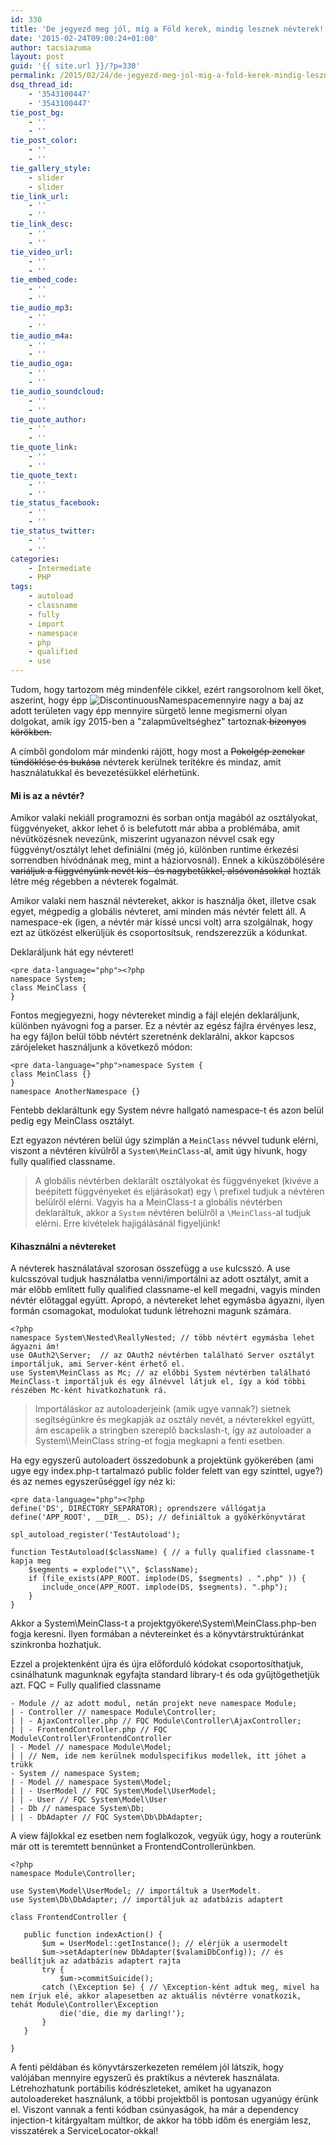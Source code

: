 ```yaml
---
id: 330
title: 'De jegyezd meg jól, míg a Föld kerek, mindig lesznek névterek!'
date: '2015-02-24T09:00:24+01:00'
author: tacsiazuma
layout: post
guid: '{{ site.url }}/?p=330'
permalink: /2015/02/24/de-jegyezd-meg-jol-mig-a-fold-kerek-mindig-lesznek-nevterek/
dsq_thread_id:
    - '3543100447'
    - '3543100447'
tie_post_bg:
    - ''
    - ''
tie_post_color:
    - ''
    - ''
tie_gallery_style:
    - slider
    - slider
tie_link_url:
    - ''
    - ''
tie_link_desc:
    - ''
    - ''
tie_video_url:
    - ''
    - ''
tie_embed_code:
    - ''
    - ''
tie_audio_mp3:
    - ''
    - ''
tie_audio_m4a:
    - ''
    - ''
tie_audio_oga:
    - ''
    - ''
tie_audio_soundcloud:
    - ''
    - ''
tie_quote_author:
    - ''
    - ''
tie_quote_link:
    - ''
    - ''
tie_quote_text:
    - ''
    - ''
tie_status_facebook:
    - ''
    - ''
tie_status_twitter:
    - ''
    - ''
categories:
    - Intermediate
    - PHP
tags:
    - autoload
    - classname
    - fully
    - import
    - namespace
    - php
    - qualified
    - use
---
```


Tudom, hogy tartozom még mindenféle cikkel, ezért rangsorolnom kell őket, aszerint, hogy épp ![DiscontinuousNamespace](assets/uploads/2015/02/DiscontinuousNamespace.jpg)mennyire nagy a baj az adott területen vagy épp mennyire sürgető lenne megismerni olyan dolgokat, amik így 2015-ben a "zalapműveltséghez" tartoznak<del> bizonyos körökben.</del>

A címből gondolom már mindenki rájött, hogy most a <del>Pokolgép zenekar tündöklése és bukása</del> névterek kerülnek terítékre és mindaz, amit használatukkal és bevezetésükkel elérhetünk.

#### Mi is az a névtér?

Amikor valaki nekiáll programozni és sorban ontja magából az osztályokat, függvényeket, akkor lehet ő is belefutott már abba a problémába, amit névütközésnek nevezünk, miszerint ugyanazon névvel csak egy függvényt/osztályt lehet definiálni (még jó, különben runtime érkezési sorrendben hívódnának meg, mint a háziorvosnál). Ennek a kiküszöbölésére <del>variáljuk a függvényünk nevét kis- és nagybetűkkel, alsóvonásokkal</del> hozták létre még régebben a névterek fogalmát.

Amikor valaki nem használ névtereket, akkor is használja őket, illetve csak egyet, mégpedig a globális névteret, ami minden más névtér felett áll. A namespace-ek (igen, a névtér már kissé uncsi volt) arra szolgálnak, hogy ezt az ütközést elkerüljük és csoportosítsuk, rendszerezzük a kódunkat.

Deklaráljunk hát egy névteret!

```
<pre data-language="php"><?php
namespace System;
class MeinClass {
}
```

Fontos megjegyezni, hogy névtereket mindig a fájl elején deklaráljunk, különben nyávogni fog a parser. Ez a névtér az egész fájlra érvényes lesz, ha egy fájlon belül több névtért szeretnénk deklarálni, akkor kapcsos zárójeleket használjunk a következő módon:

```
<pre data-language="php">namespace System {
class MeinClass {}
}
namespace AnotherNamespace {}
```

Fentebb deklaráltunk egy System névre hallgató namespace-t és azon belül pedig egy MeinClass osztályt.

Ezt egyazon névtéren belül úgy szimplán a `MeinClass` névvel tudunk elérni, viszont a névtéren kívülről a `System\MeinClass`-al, amit úgy hívunk, hogy fully qualified classname.

> A globális névtérben deklarált osztályokat és függvényeket (kivéve a beépített függvényeket és eljárásokat) egy \\ prefixel tudjuk a névtéren belülről elérni. Vagyis ha a MeinClass-t a globális névtérben deklaráltuk, akkor a `System` névtéren belülről a `\MeinClass`-al tudjuk elérni. Erre kivételek hajigálásánál figyeljünk!

#### Kihasználni a névtereket

A névterek használatával szorosan összefügg a `use` kulcsszó. A use kulcsszóval tudjuk használatba venni/importálni az adott osztályt, amit a már előbb említett fully qualified classname-el kell megadni, vagyis minden névtér előtaggal együtt. Apropó, a névtereket lehet egymásba ágyazni, ilyen formán csomagokat, modulokat tudunk létrehozni magunk számára.

```
<?php 
namespace System\Nested\ReallyNested; // több névtért egymásba lehet ágyazni ám!
use OAuth2\Server;  // az OAuth2 névtérben található Server osztályt importáljuk, ami Server-ként érhető el.
use System\MeinClass as Mc; // az előbbi System névtérben található MeinClass-t importáljuk és egy álnévvel látjuk el, így a kód többi részében Mc-ként hivatkozhatunk rá.
```

> Importáláskor az autoloaderjeink (amik ugye vannak?) sietnek segítségünkre és megkapják az osztály nevét, a névterekkel együtt, ám escapelik a stringben szereplő backslash-t, így az autoloader a System\\\\MeinClass string-et fogja megkapni a fenti esetben.

Ha egy egyszerű autoloadert összedobunk a projektünk gyökerében (ami ugye egy index.php-t tartalmazó public folder felett van egy szinttel, ugye?) és az nemes egyszerűséggel így néz ki:

```
<pre data-language="php"><?php
define('DS', DIRECTORY_SEPARATOR); oprendszere vállógatja
define('APP_ROOT', __DIR__. DS); // definiáltuk a gyökérkönyvtárat

spl_autoload_register('TestAutoload');

function TestAutoload($className) { // a fully qualified classname-t kapja meg
    $segments = explode("\\", $className);
    if (file_exists(APP_ROOT. implode(DS, $segments) . ".php" )) {
       include_once(APP_ROOT. implode(DS, $segments). ".php"); 
    } 
}
```

Akkor a System\\MeinClass-t a projektgyökere\\System\\MeinClass.php-ben fogja keresni. Ilyen formában a névtereinket és a könyvtárstruktúránkat szinkronba hozhatjuk.

Ezzel a projektenként újra és újra előforduló kódokat csoportosíthatjuk, csinálhatunk magunknak egyfajta standard library-t és oda gyűjtögethetjük azt. FQC = Fully qualified classname

```
- Module // az adott modul, netán projekt neve namespace Module;
| - Controller // namespace Module\Controller;
| | - AjaxController.php // FQC Module\Controller\AjaxController;
| | - FrontendController.php // FQC Module\Controller\FrontendController
| - Model // namespace Module\Model;
| | // Nem, ide nem kerülnek modulspecifikus modellek, itt jöhet a trükk
- System // namespace System;
| - Model // namespace System\Model;
| | - UserModel // FQC System\Model\UserModel;
| | - User // FQC System\Model\User
| - Db // namespace System\Db;
| | - DbAdapter // FQC System\Db\DbAdapter;
```

A view fájlokkal ez esetben nem foglalkozok, vegyük úgy, hogy a routerünk már ott is teremtett bennünket a FrontendControllerünkben.

```
<?php
namespace Module\Controller; 

use System\Model\UserModel; // importáltuk a UserModelt.
use System\Db\DbAdapter; // importáljuk az adatbázis adaptert

class FrontendController {

   public function indexAction() {
       $um = UserModel::getInstance(); // elérjük a usermodelt 
       $um->setAdapter(new DbAdapter($valamiDbConfig)); // és beállítjuk az adatbázis adaptert rajta
       try {
           $um->commitSuicide();
       catch (\Exception $e) { // \Exception-ként adtuk meg, mivel ha nem írjuk elé, akkor alapesetben az aktuális névtérre vonatkozik, tehát Module\Controller\Exception
           die('die, die my darling!');
       }
   } 

}
```

A fenti példában és könyvtárszerkezeten remélem jól látszik, hogy valójában mennyire egyszerű és praktikus a névterek használata. Létrehozhatunk portábilis kódrészleteket, amiket ha ugyanazon autoloadereket használunk, a többi projektből is pontosan ugyanúgy érünk el. Viszont vannak a fenti kódban csúnyaságok, ha már a dependency injection-t kitárgyaltam múltkor, de akkor ha több időm és energiám lesz, visszatérek a ServiceLocator-okkal!